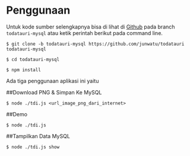 # Penggunaan

Untuk kode sumber selengkapnya bisa di lihat di [Github](https://github.com/junwatu/todatauri) pada branch `todatauri-mysql` atau ketik perintah berikut pada command line. 

    $ git clone -b todatauri-mysql https://github.com/junwatu/todatauri todatauri-mysql
    
    $ cd todatauri-mysql
    
    $ npm install

Ada tiga penggunaan aplikasi ini yaitu

##Download PNG & Simpan Ke MySQL 

    $ node ./tdi.js <url_image_png_dari_internet>
    
 
 
##Demo 

    $ node ./tdi.js
        
##Tampilkan Data MySQL

    $ node ./tdi.js show
    


